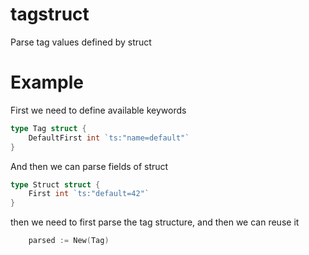 # tagstruct

Parse tag values defined by struct

# Example

First we need to define available keywords

```go
type Tag struct {
    DefaultFirst int `ts:"name=default"`
}
```

And then we can parse fields of struct

```go
type Struct struct {
    First int `ts:"default=42"`
}
```

then we need to first parse the tag structure, and then we can reuse it

```go
    parsed := New(Tag)
	
```
